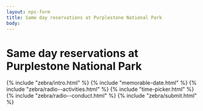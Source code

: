 ```yaml
---
layout: nps-form
title: Same day reservations at Purplestone National Park
body:
---
```


# Same day reservations at Purplestone National Park

<form class="usa-form usa-form--large">
  {% include "zebra/intro.html" %}
  {% include "memorable-date.html" %}
  {% include "zebra/radio--activities.html" %}
  {% include "time-picker.html" %}
  {% include "zebra/radio--conduct.html" %}
  {% include "zebra/submit.html" %}
</form>


